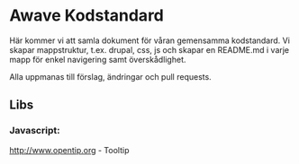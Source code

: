 # Awave Kodstandard

Här kommer vi att samla dokument för våran gemensamma kodstandard.
Vi skapar mappstruktur, t.ex. drupal, css, js och skapar en README.md i varje mapp för
enkel navigering samt överskådlighet.

Alla uppmanas till förslag, ändringar och pull requests.


## Libs
### Javascript:
http://www.opentip.org - Tooltip
